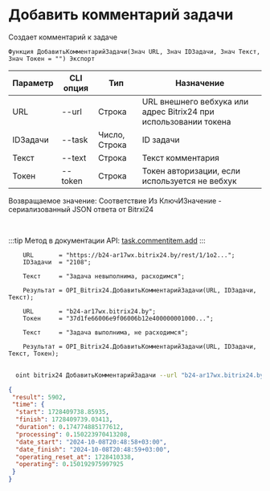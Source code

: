 ﻿---
sidebar_position: 3
---

# Добавить комментарий задачи
 Создает комментарий к задаче



`Функция ДобавитьКомментарийЗадачи(Знач URL, Знач IDЗадачи, Знач Текст, Знач Токен = "") Экспорт`

  | Параметр | CLI опция | Тип | Назначение |
  |-|-|-|-|
  | URL | --url | Строка | URL внешнего вебхука или адрес Bitrix24 при использовании токена |
  | IDЗадачи | --task | Число, Строка | ID задачи |
  | Текст | --text | Строка | Текст комментария |
  | Токен | --token | Строка | Токен авторизации, если используется не вебхук |

  
  Возвращаемое значение:   Соответствие Из КлючИЗначение - сериализованный JSON ответа от Bitrxi24

<br/>

:::tip
Метод в документации API: [task.commentitem.add](https://dev.1c-bitrix.ru/rest_help/tasks/task/commentitem/add.php)
:::
<br/>


```bsl title="Пример кода"
    URL       = "https://b24-ar17wx.bitrix24.by/rest/1/1o2...";
    IDЗадачи  = "2108";

    Текст     = "Задача невыполнима, расходимся";

    Результат = OPI_Bitrix24.ДобавитьКомментарийЗадачи(URL, IDЗадачи, Текст);

    URL       = "b24-ar17wx.bitrix24.by";
    Токен     = "37d1fe66006e9f06006b12e400000001000...";

    Текст     = "Задача выполнима, не расходимся";

    Результат = OPI_Bitrix24.ДобавитьКомментарийЗадачи(URL, IDЗадачи, Текст, Токен);
```



```sh title="Пример команды CLI"
    
  oint bitrix24 ДобавитьКомментарийЗадачи --url "b24-ar17wx.bitrix24.by" --task "504" --text %text% --token "56898d66006e9f06006b12e400000001000..."

```

```json title="Результат"
{
 "result": 5902,
 "time": {
  "start": 1728409738.85935,
  "finish": 1728409739.03413,
  "duration": 0.174774885177612,
  "processing": 0.150223970413208,
  "date_start": "2024-10-08T20:48:58+03:00",
  "date_finish": "2024-10-08T20:48:59+03:00",
  "operating_reset_at": 1728410338,
  "operating": 0.150192975997925
 }
}
```
